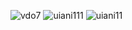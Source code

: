 
![vdo7](https://github.com/nxbitakinema/TEST-ANIMATION-01/assets/93174599/61d6b867-e067-47e1-9f1f-cfea3dd9df18)   ![uiani111](https://github.com/nxbitakinema/NXANI01/assets/93174599/b19c0305-001e-4b42-8b6d-c42b5708130c)   ![uiani11](https://github.com/nxbitakinema/NXANI01/assets/93174599/5d144c1f-c8bb-47a0-a639-49cdb02bb993)
